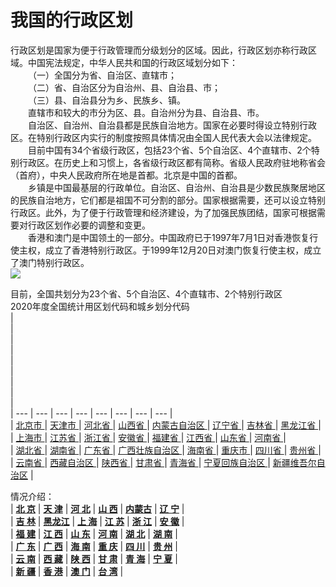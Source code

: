 # 我国的行政区划  
  
行政区划是国家为便于行政管理而分级划分的区域。因此，行政区划亦称行政区域。中国宪法规定，中华人民共和国的行政区域划分如下：  
&emsp;&emsp;（一）全国分为省、自治区、直辖市；  
&emsp;&emsp;（二）省、自治区分为自治州、县、自治县、市；  
&emsp;&emsp;（三）县、自治县分为乡、民族乡、镇。  
&emsp;&emsp;直辖市和较大的市分为区、县。自治州分为县、自治县、市。  
&emsp;&emsp;自治区、自治州、自治县都是民族自治地方。国家在必要时得设立特别行政区。在特别行政区内实行的制度按照具体情况由全国人民代表大会以法律规定。  
&emsp;&emsp;目前中国有34个省级行政区，包括23个省、5个自治区、4个直辖市、2个特别行政区。在历史上和习惯上，各省级行政区都有简称。省级人民政府驻地称省会（首府），中央人民政府所在地是首都。北京是中国的首都。  
&emsp;&emsp;乡镇是中国最基层的行政单位。自治区、自治州、自治县是少数民族聚居地区的民族自治地方，它们都是祖国不可分割的部分。国家根据需要，还可以设立特别行政区。此外，为了便于行政管理和经济建设，为了加强民族团结，国家可根据需要对行政区划作必要的调整和变更。  
&emsp;&emsp;香港和澳门是中国领土的一部分。中国政府已于1997年7月1日对香港恢复行使主权，成立了香港特别行政区。于1999年12月20日对澳门恢复行使主权，成立了澳门特别行政区。  
![](https://raw.staticdn.net/szqq0512/Pic/main/img/202201212025815.jpg)  
  
目前，全国共划分为23个省、5个自治区、4个直辖市、2个特别行政区  
2020年度全国统计用区划代码和城乡划分代码  
| <br> | <br> | <br> | <br> | <br> | <br> | <br> | <br> |  
| --- | --- | --- | --- | --- | --- | --- | --- |  
| [北京市  ](http://www.stats.gov.cn/tjsj/tjbz/tjyqhdmhcxhfdm/2020/11.html) | [天津市  ](http://www.stats.gov.cn/tjsj/tjbz/tjyqhdmhcxhfdm/2020/12.html) | [河北省  ](http://www.stats.gov.cn/tjsj/tjbz/tjyqhdmhcxhfdm/2020/13.html) | [山西省  ](http://www.stats.gov.cn/tjsj/tjbz/tjyqhdmhcxhfdm/2020/14.html) | [内蒙古自治区  ](http://www.stats.gov.cn/tjsj/tjbz/tjyqhdmhcxhfdm/2020/15.html) | [辽宁省  ](http://www.stats.gov.cn/tjsj/tjbz/tjyqhdmhcxhfdm/2020/21.html) | [吉林省  ](http://www.stats.gov.cn/tjsj/tjbz/tjyqhdmhcxhfdm/2020/22.html) | [黑龙江省  ](http://www.stats.gov.cn/tjsj/tjbz/tjyqhdmhcxhfdm/2020/23.html) |  
| [上海市  ](http://www.stats.gov.cn/tjsj/tjbz/tjyqhdmhcxhfdm/2020/31.html) | [江苏省  ](http://www.stats.gov.cn/tjsj/tjbz/tjyqhdmhcxhfdm/2020/32.html) | [浙江省  ](http://www.stats.gov.cn/tjsj/tjbz/tjyqhdmhcxhfdm/2020/33.html) | [安徽省  ](http://www.stats.gov.cn/tjsj/tjbz/tjyqhdmhcxhfdm/2020/34.html) | [福建省  ](http://www.stats.gov.cn/tjsj/tjbz/tjyqhdmhcxhfdm/2020/35.html) | [江西省  ](http://www.stats.gov.cn/tjsj/tjbz/tjyqhdmhcxhfdm/2020/36.html) | [山东省  ](http://www.stats.gov.cn/tjsj/tjbz/tjyqhdmhcxhfdm/2020/37.html) | [河南省  ](http://www.stats.gov.cn/tjsj/tjbz/tjyqhdmhcxhfdm/2020/41.html) |  
| [湖北省  ](http://www.stats.gov.cn/tjsj/tjbz/tjyqhdmhcxhfdm/2020/42.html) | [湖南省  ](http://www.stats.gov.cn/tjsj/tjbz/tjyqhdmhcxhfdm/2020/43.html) | [广东省  ](http://www.stats.gov.cn/tjsj/tjbz/tjyqhdmhcxhfdm/2020/44.html) | [广西壮族自治区  ](http://www.stats.gov.cn/tjsj/tjbz/tjyqhdmhcxhfdm/2020/45.html) | [海南省  ](http://www.stats.gov.cn/tjsj/tjbz/tjyqhdmhcxhfdm/2020/46.html) | [重庆市  ](http://www.stats.gov.cn/tjsj/tjbz/tjyqhdmhcxhfdm/2020/50.html) | [四川省  ](http://www.stats.gov.cn/tjsj/tjbz/tjyqhdmhcxhfdm/2020/51.html) | [贵州省  ](http://www.stats.gov.cn/tjsj/tjbz/tjyqhdmhcxhfdm/2020/52.html) |  
| [云南省  ](http://www.stats.gov.cn/tjsj/tjbz/tjyqhdmhcxhfdm/2020/53.html) | [西藏自治区  ](http://www.stats.gov.cn/tjsj/tjbz/tjyqhdmhcxhfdm/2020/54.html) | [陕西省  ](http://www.stats.gov.cn/tjsj/tjbz/tjyqhdmhcxhfdm/2020/61.html) | [甘肃省  ](http://www.stats.gov.cn/tjsj/tjbz/tjyqhdmhcxhfdm/2020/62.html) | [青海省  ](http://www.stats.gov.cn/tjsj/tjbz/tjyqhdmhcxhfdm/2020/63.html) | [宁夏回族自治区  ](http://www.stats.gov.cn/tjsj/tjbz/tjyqhdmhcxhfdm/2020/64.html) | [新疆维吾尔自治区](http://www.stats.gov.cn/tjsj/tjbz/tjyqhdmhcxhfdm/2020/65.html) |  
  
情况介绍：  
| **[北 京](http://www.gov.cn/guoqing/2019-02/13/content_5365370.htm)** | **[天 津](http://www.gov.cn/guoqing/2019-02/13/content_5365357.htm)** | **[河 北](http://www.gov.cn/guoqing/2019-02/13/content_5365342.htm)** | **[山 西](http://www.gov.cn/guoqing/2019-02/13/content_5365326.htm)** | **[内蒙古](http://www.gov.cn/guoqing/2019-02/13/content_5365322.htm)** | **[辽 宁](http://www.gov.cn/guoqing/2019-02/13/content_5365319.htm)** |  
| **[吉 林](http://www.gov.cn/guoqing/2019-02/13/content_5365314.htm)** | **[黑龙江](http://www.gov.cn/guoqing/2019-02/13/content_5365311.htm)** | **[上 海](http://www.gov.cn/guoqing/2019-02/13/content_5365290.htm)** | **[江 苏](http://www.gov.cn/guoqing/2019-02/13/content_5365286.htm)** | **[浙 江](http://www.gov.cn/guoqing/2019-02/13/content_5365255.htm)** | **[安 徽](http://www.gov.cn/guoqing/2019-02/13/content_5365243.htm)** |  
| **[福 建](http://www.gov.cn/guoqing/2019-01/31/content_5362798.htm)** | **[江 西](http://www.gov.cn/guoqing/2019-01/31/content_5362793.htm)** | **[山 东](http://www.gov.cn/guoqing/2019-01/30/content_5362414.htm)** | **[河 南](http://www.gov.cn/guoqing/2019-01/30/content_5362378.htm)** | **[湖 北](http://www.gov.cn/guoqing/2019-01/28/content_5361765.htm)** | **[湖 南](http://www.gov.cn/guoqing/2019-01/28/content_5361715.htm)** |  
| **[广 东](http://www.gov.cn/guoqing/2019-01/28/content_5361692.htm)** | **[广 西](http://www.gov.cn/guoqing/2019-01/28/content_5361677.htm)** | **[海 南](http://www.gov.cn/guoqing/2019-01/17/content_5358572.htm)** | **[重 庆](http://www.gov.cn/guoqing/2019-01/17/content_5358561.htm)** | **[四 川](http://www.gov.cn/guoqing/2019-01/17/content_5358556.htm)** | **[贵 州](http://www.gov.cn/guoqing/2019-01/17/content_5358538.htm)** |  
| **[云 南](http://www.gov.cn/guoqing/2019-01/17/content_5358516.htm)** | **[西 藏](http://www.gov.cn/guoqing/2019-01/17/content_5358509.htm)** | **[陕 西](http://www.gov.cn/guoqing/2019-01/16/content_5358355.htm)** | **[甘 肃](http://www.gov.cn/guoqing/2019-01/16/content_5358344.htm)** | **[青 海](http://www.gov.cn/guoqing/2019-01/16/content_5358326.htm)** | **[宁 夏](http://www.gov.cn/guoqing/2019-01/16/content_5358320.htm)** |  
| **[新 疆](http://www.gov.cn/guoqing/2019-01/16/content_5358293.htm)** | **[香 港](https://www.gov.hk/sc/residents/)** | **[澳 门](https://www.gov.mo/zh-hant/)** | **[台 湾](http://www.gov.cn/guoqing/2020-07/28/content_5530577.htm)** |  